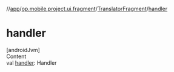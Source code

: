 //[app](../../../index.md)/[op.mobile.project.ui.fragment](../index.md)/[TranslatorFragment](index.md)/[handler](handler.md)



# handler  
[androidJvm]  
Content  
val [handler](handler.md): Handler  



